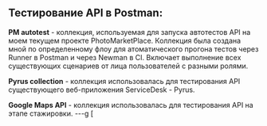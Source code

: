 ## Тестирование API в Postman:
**PM autotest** - коллекция, используемая для запуска автотестов API на моем текущем проекте PhotoMarketPlace. Коллекция была создана мной по определенному флоу для атоматического прогона тестов через Runner в Postman и через Newman в CI. Включает выполнение всех существующих сценариев от лица пользователей с разными ролями.

**Pyrus collection** - коллекция использовалась для тестирования API существующего веб-приложения ServiceDesk - Pyrus.

**Google Maps API** - коллекция использовалась для тестирования API на этапе стажировки.
---g
[
